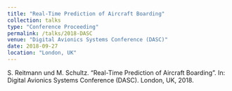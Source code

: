 ```yaml
---
title: "Real-Time Prediction of Aircraft Boarding"
collection: talks
type: "Conference Proceeding"
permalink: /talks/2018-DASC
venue: "Digital Avionics Systems Conference (DASC)"
date: 2018-09-27
location: "London, UK"
---
```


S. Reitmann und M. Schultz. “Real-Time Prediction of Aircraft Boarding”. In: Digital Avionics Systems Conference (DASC). London, UK, 2018.

 
 
 
